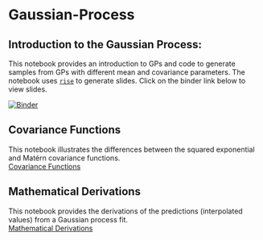 # Gaussian-Process

## Introduction to the Gaussian Process: 

This notebook provides an introduction to GPs and code to generate samples from GPs with different mean and covariance parameters. The notebook uses [`rise`](https://rise.readthedocs.io/en/stable/) to generate slides. Click on the binder link below to view slides.

[![Binder](https://mybinder.org/badge_logo.svg)](https://mybinder.org/v2/gh/frogstar-world-b/Gaussian-Process/master?filepath=Introduction%20to%20the%20Gaussian%20Process.ipynb)

## Covariance Functions 

This notebook illustrates the differences between the squared exponential and Matérn covariance functions. <br>
<a href="https://github.com/frogstar-world-b/Gaussian-Process/blob/master/Covariance%20Functions.ipynb">Covariance Functions</a>


## Mathematical Derivations

This notebook provides the derivations of the predictions (interpolated values) from a Gaussian process fit.<br>
<a href="https://github.com/frogstar-world-b/Gaussian-Process/blob/master/Mathematical%20Derivations.ipynb">Mathematical Derivations</a>
